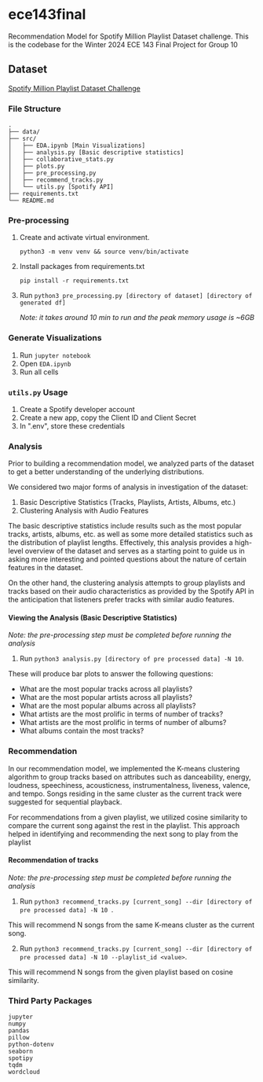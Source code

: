 # ece143final
Recommendation Model for Spotify Million Playlist Dataset challenge. This is the codebase for the Winter 2024 ECE 143 Final Project for Group 10

## Dataset

[Spotify Million Playlist Dataset Challenge](https://www.aicrowd.com/challenges/spotify-million-playlist-dataset-challenge)

### File Structure
```
.
├── data/
├── src/
│   ├── EDA.ipynb [Main Visualizations]
│   ├── analysis.py [Basic descriptive statistics]
│   ├── collaborative_stats.py
│   ├── plots.py
│   ├── pre_processing.py 
│   ├── recommend_tracks.py
│   └── utils.py [Spotify API]
├── requirements.txt 
└── README.md
```


### Pre-processing
1. Create and activate virtual environment.
    ```
    python3 -m venv venv && source venv/bin/activate
    ```
2. Install packages from requirements.txt
    ```
    pip install -r requirements.txt
    ```
3. Run `python3 pre_processing.py [directory of dataset] [directory of generated df]`
   
   *Note: it takes around 10 min to run and the peak memory usage is ~6GB* 

### Generate Visualizations
1. Run `jupyter notebook`
2. Open `EDA.ipynb`
3. Run all cells


### `utils.py` Usage
1. Create a Spotify developer account
2. Create a new app, copy the Client ID and Client Secret
3. In ".env", store these credentials

### Analysis

Prior to building a recommendation model, we analyzed parts of the dataset to get a better understanding of the underlying distributions.

We considered two major forms of analysis in investigation of the dataset:

1. Basic Descriptive Statistics (Tracks, Playlists, Artists, Albums, etc.)
2. Clustering Analysis with Audio Features

The basic descriptive statistics include results such as the most popular tracks, artists, albums, etc. as well as some more detailed statistics such as the distribution of playlist lengths. Effectively, this analysis provides a high-level overview of the dataset and serves as a starting point to guide us in asking more interesting and pointed questions about the nature of certain features in the dataset.

On the other hand, the clustering analysis attempts to group playlists and tracks based on their audio characteristics as provided by the Spotify API in the anticipation that listeners prefer tracks with similar audio features.

#### Viewing the Analysis (Basic Descriptive Statistics)

*Note: the pre-processing step must be completed before running the analysis*

1. Run `python3 analysis.py [directory of pre processed data] -N 10`.

These will produce bar plots to answer the following questions:

- What are the most popular tracks across all playlists?
- What are the most popular artists across all playlists?
- What are the most popular albums across all playlists?
- What artists are the most prolific in terms of number of tracks?
- What artists are the most prolific in terms of number of albums?
- What albums contain the most tracks?

### Recommendation

In our recommendation model, we implemented the K-means clustering algorithm to group tracks based on attributes such as danceability, energy, loudness, speechiness, acousticness, instrumentalness, liveness, valence, and tempo. Songs residing in the same cluster as the current track were suggested for sequential playback.

For recommendations from a given playlist, we utilized cosine similarity to compare the current song against the rest in the playlist. This approach helped in identifying and recommending the next song to play from the playlist

#### Recommendation of tracks

*Note: the pre-processing step must be completed before running the analysis*

1. Run `python3 recommend_tracks.py [current_song] --dir [directory of pre processed data] -N 10 `.

This will recommend N songs from the same K-means cluster as the current song.

2. Run `python3 recommend_tracks.py [current_song] --dir [directory of pre processed data] -N 10 --playlist_id <value>`.

This will recommend N songs from the given playlist based on cosine similarity.

### Third Party Packages
```
jupyter
numpy
pandas
pillow
python-dotenv
seaborn
spotipy
tqdm
wordcloud
```
